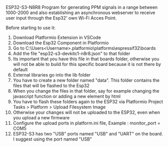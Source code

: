 ESP32-S3-N8R8 Program for generating PPM signals in a range between 1000-2000 and also establishing an asynchronous webserver to receive user input through the Esp32' own Wi-Fi Acces Point.

Before starting to use it:
1. Download Platformio Extension in VSCode
2. Download the Esp32 Component in Platformio
3. Go to C:\Users\<Username>\.platformio\platforms\espressif32\boards
4. Add the file "esp32-s3-devkitc1-n8r8.json" to that folder
5. Its important that you have this file in that boards folder, otherwise you will not be able to build for this specific board because it is not there by default
6. External libraries go into the lib folder
7. You have to create a new folder named "data". This folder contains the files that will be flashed to the Esp32
8. When you change the files in that folder, say for example changing the javascript function or adding a new element by html
9. You have to flash these folders again to the ESP32 via Platformio Project Tasks > Platform > Upload Filesystem Image
10. Otherwise your changes will not be uploaded to the ESP32, even when you upload a new firmware
11. Configure the upload ports in platform.ini file, Example : monitor_port = COM5
12. ESP32-S3 has two "USB" ports named "USB" and "UART" on the board. I suggest using the port named "USB"

    
